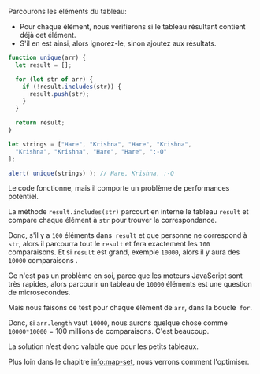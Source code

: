 Parcourons les éléments du tableau:
- Pour chaque élément, nous vérifierons si le tableau résultant contient déjà cet élément.
- S'il en est ainsi, alors ignorez-le, sinon ajoutez aux résultats.

```js run
function unique(arr) {
  let result = [];

  for (let str of arr) {
    if (!result.includes(str)) {
      result.push(str);
    }
  }

  return result;
}

let strings = ["Hare", "Krishna", "Hare", "Krishna",
  "Krishna", "Krishna", "Hare", "Hare", ":-O"
];

alert( unique(strings) ); // Hare, Krishna, :-O
```

Le code fonctionne, mais il comporte un problème de performances potentiel.

La méthode `result.includes(str)` parcourt en interne le tableau `result` et compare chaque élément à `str` pour trouver la correspondance.

Donc, s'il y a `100` éléments dans` result` et que personne ne correspond à `str`, alors il parcourra tout le `result` et fera exactement les `100` comparaisons. Et si `result` est grand, exemple `10000`, alors il y aura des `10000` comparaisons .

Ce n'est pas un problème en soi, parce que les moteurs JavaScript sont très rapides, alors parcourir un tableau de `10000` éléments  est une question de microsecondes.

Mais nous faisons ce test pour chaque élément de `arr`, dans la boucle` for`.

Donc, si `arr.length` vaut `10000`, nous aurons quelque chose comme `10000*10000` = 100 millions de comparaisons. C'est beaucoup.

La solution n’est donc valable que pour les petits tableaux.

Plus loin dans le chapitre <info:map-set>, nous verrons comment l'optimiser.
